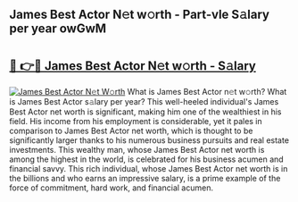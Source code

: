 ## James Best Actor N𝚎t w𝚘rth - Part-vle S𝚊lary per year owGwM

# <h2><a href="http://gc1givt.nevu.top/?p=James+Best+Actor">🔗 👉🔴 James Best Actor N𝚎t w𝚘rth - S𝚊lary</a></h2>

[![James Best Actor N𝚎t W𝚘rth](https://i.imgur.com/Oavwk0R.jpeg)](http://gc1givt.nevu.top/?p=James+Best+Actor)
What is James Best Actor n𝚎t w𝚘rth? What is James Best Actor s𝚊lary per year?
This well-heeled individual's James Best Actor net worth is significant, making him one of the wealthiest in his field. His income from his employment is considerable, yet it pales in comparison to James Best Actor net worth, which is thought to be significantly larger thanks to his numerous business pursuits and real estate investments. This wealthy man, whose James Best Actor net worth is among the highest in the world, is celebrated for his business acumen and financial savvy. This rich individual, whose James Best Actor net worth is in the billions and who earns an impressive salary, is a prime example of the force of commitment, hard work, and financial acumen.

